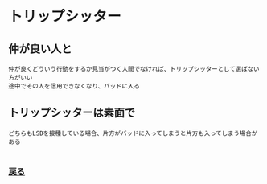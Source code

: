 # トリップシッター


## 仲が良い人と
    仲が良くどういう行動をするか見当がつく人間でなければ、トリップシッターとして選ばない方がいい
    途中でその人を信用できなくなり、バッドに入る

## トリップシッターは素面で
    どちらもLSDを接種している場合、片方がバッドに入ってしまうと片方も入ってしまう場合がある

#
### [戻る](main.md)